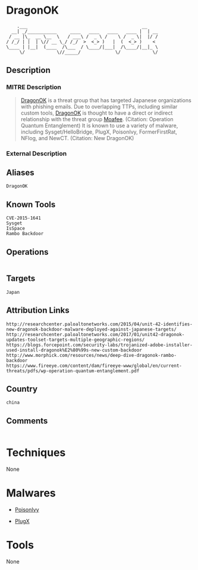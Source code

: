 
# DragonOK

```
    .___                                           __    
  __| _/___________     ____   ____   ____   ____ |  | __
 / __ |\_  __ \__  \   / ___\ /  _ \ /    \ /  _ \|  |/ /
/ /_/ | |  | \// __ \_/ /_/  >  <_> )   |  (  <_> )    < 
\____ | |__|  (____  /\___  / \____/|___|  /\____/|__|_ \
     \/            \//_____/             \/            \/

```

## Description

### MITRE Description

> [DragonOK](https://attack.mitre.org/groups/G0017) is a threat group that has targeted Japanese organizations with phishing emails. Due to overlapping TTPs, including similar custom tools, [DragonOK](https://attack.mitre.org/groups/G0017) is thought to have a direct or indirect relationship with the threat group [Moafee](https://attack.mitre.org/groups/G0002). (Citation: Operation Quantum Entanglement) It is known to use a variety of malware, including Sysget/HelloBridge, PlugX, PoisonIvy, FormerFirstRat, NFlog, and NewCT. (Citation: New DragonOK)

### External Description

> 

## Aliases

```
DragonOK
```

## Known Tools

```
CVE-2015-1641
Sysget
IsSpace
Rambo Backdoor
```

## Operations

```

```

## Targets

```
Japan
```

## Attribution Links

```
http://researchcenter.paloaltonetworks.com/2015/04/unit-42-identifies-new-dragonok-backdoor-malware-deployed-against-japanese-targets/
http://researchcenter.paloaltonetworks.com/2017/01/unit42-dragonok-updates-toolset-targets-multiple-geographic-regions/
https://blogs.forcepoint.com/security-labs/trojanized-adobe-installer-used-install-dragonok%E2%80%99s-new-custom-backdoor
http://www.morphick.com/resources/news/deep-dive-dragonok-rambo-backdoor
https://www.fireeye.com/content/dam/fireeye-www/global/en/current-threats/pdfs/wp-operation-quantum-entanglement.pdf
```

## Country

```
china
```

## Comments

```

```

# Techniques

None

# Malwares


* [PoisonIvy](../malwares/PoisonIvy.md)

* [PlugX](../malwares/PlugX.md)
    

# Tools

None
